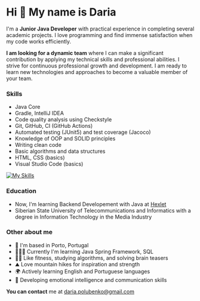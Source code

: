 Hi 👋 My name is Daria
======================

I'm a **Junior Java Developer** with practical experience in completing several academic projects. 
I love programming and find immense satisfaction when my code works efficiently.

**I am looking for a dynamic team** where I can make a significant contribution by applying my technical skills and professional abilities. I strive for continuous professional growth and development. I am ready to learn new technologies and approaches to become a valuable member of your team.

### Skills
- Java Core
- Gradle, IntelliJ IDEA
- Code quality analysis using Checkstyle
- Git, GitHub, CI (GitHub Actions)
- Automated testing (JUnit5) and test coverage (Jacoco)
- Knowledge of OOP and SOLID principles
- Writing clean code
- Basic algorithms and data structures
- HTML, CSS (basics)
- Visual Studio Code (basics)

[![My Skills](https://skillicons.dev/icons?i=java,gradle,idea,bash,vim,github,git,html,css&theme=light)](https://skillicons.dev)

### Education
*   Now, I'm learning Backend Developement with Java at [Hexlet](https://ru.hexlet.io/)
*   Siberian State University of Telecommunications and Informatics with a degree in Information Technology in the Media Industry

### Other about me
*   📍  I'm based in Porto, Portugal
*   👩🏻‍💻  Currently I'm learning Java Spring Framework, SQL
*   🤸🏼  Like fitness, studying algorithms, and solving brain teasers
*   ⛰  Love mountain hikes for inspiration and strength
*   🌍  Actively learning English and Portuguese languages
*   🧠  Developing emotional intelligence and communication skills

**You can contact** me at [daria.polubenko@gmail.com](mailto:daria.polubenko@gmail.com)
